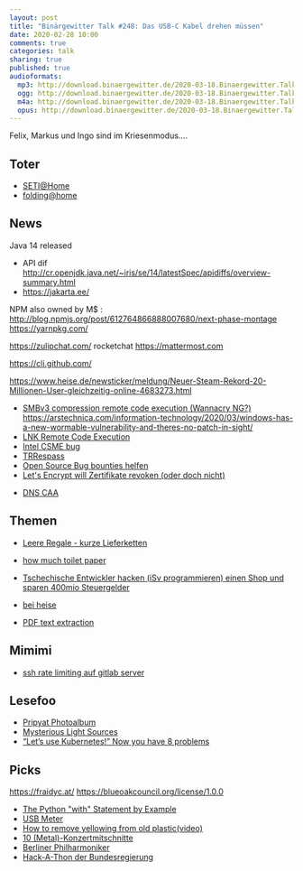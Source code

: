 ```yaml
---
layout: post
title: "Binärgewitter Talk #248: Das USB-C Kabel drehen müssen"
date: 2020-02-28 10:00
comments: true
categories: talk
sharing: true
published: true
audioformats:
  mp3: http://download.binaergewitter.de/2020-03-18.Binaergewitter.Talk.249.mp3
  ogg: http://download.binaergewitter.de/2020-03-18.Binaergewitter.Talk.249.ogg
  m4a: http://download.binaergewitter.de/2020-03-18.Binaergewitter.Talk.249.m4a
  opus: http://download.binaergewitter.de/2020-03-18.Binaergewitter.Talk.249.opus
---
```

Felix, Markus und Ingo sind im Kriesenmodus....

## Toter
- [SETI@Home]( https://www.bleepingcomputer.com/news/software/seti-home-search-for-alien-life-project-shuts-down-after-21-years/ )
- [folding@home]( https://foldingathome.org/ )

## News
Java 14 released
 * API dif http://cr.openjdk.java.net/~iris/se/14/latestSpec/apidiffs/overview-summary.html
 * https://jakarta.ee/

NPM also owned by M$ : http://blog.npmjs.org/post/612764866888007680/next-phase-montage
https://yarnpkg.com/

https://zulipchat.com/
rocketchat
https://mattermost.com

https://cli.github.com/

https://www.heise.de/newsticker/meldung/Neuer-Steam-Rekord-20-Millionen-User-gleichzeitig-online-4683273.html

- [SMBv3 compression remote code execution (Wannacry NG?)]( https://www.kb.cert.org/vuls/id/872016/ )
https://arstechnica.com/information-technology/2020/03/windows-has-a-new-wormable-vulnerability-and-theres-no-patch-in-sight/
- [LNK Remote Code Execution]( https://portal.msrc.microsoft.com/en-US/security-guidance/advisory/CVE-2020-0684 )
- [Intel CSME bug]( https://www.zdnet.com/article/intel-csme-bug-is-worse-than-previously-thought/ )
- [TRRespass]( https://www.heise.de/security/meldung/Rowhammer-reloaded-TRRespass-hebelt-DDR4-Schutzmechanismus-aus-4682519.html?wt_mc=rss.red.ho.ho.atom.beitrag.beitrag )
- [Open Source Bug bounties helfen]( https://www.theregister.co.uk/2020/03/13/open_source_bugs/ )
- [Let's Encrypt will Zertifikate revoken (oder doch nicht)]( https://community.letsencrypt.org/t/revoking-certain-certificates-on-march-4/114864 )
 * [DNS CAA]( https://de.wikipedia.org/wiki/DNS_Certification_Authority_Authorization )

## Themen

- [Leere Regale - kurze Lieferketten]( https://www.supermarktblog.com/2020/03/17/lebensmittel-logistik-in-der-corona-krise-warum-es-manchmal-etwas-dauert-bis-die-regale-im-supermarkt-wieder-aufgefuellt-sind/ )
- [how much toilet paper]( https://howmuchtoiletpaper.com/ )

- [Tschechische Entwickler hacken (iSv programmieren) einen Shop und sparen 400mio Steuergelder](https://fairznamka.cz/de-DE/About ) 
 * [bei heise](https://www.heise.de/newsticker/meldung/Tschechien-Programmierer-schenken-dem-Staat-einen-Onlineshop-4646400.html )
 - [PDF text extraction]( https://www.filingdb.com/pdf-text-extraction )

## Mimimi

- [ssh rate limiting auf gitlab server]()

## Lesefoo

- [Pripyat Photoalbum]( https://www.forgottenchernobyl.net/pripyat-1986-photoalbum-book )
- [Mysterious Light Sources]( https://altairspace.com/2020/03/02/mysterious-light-sources/ )
- [“Let’s use Kubernetes!” Now you have 8 problems]( https://pythonspeed.com/articles/dont-need-kubernetes/ )

## Picks

https://fraidyc.at/
https://blueoakcouncil.org/license/1.0.0

- [The Python "with" Statement by Example]( https://preshing.com/20110920/the-python-with-statement-by-example/ )
- [USB Meter]( https://makeradvisor.com/um24-um24c-usb-meter-ruideng-review/ )
- [How to remove yellowing from old plastic(video)]( https://www.youtube.com/watch?v=jdWRsjnVD3s )
- [10 (Metal)-Konzertmitschnitte]( https://www.metal.de/specials/10-konzertmitschnitte-fur-die-corona-quarantane-405352/7/ )
- [Berliner Philharmoniker]( https://www.berliner-philharmoniker.de/titelgeschichten/20192020/digital-concert-hall/ )
- [Hack-A-Thon der Bundesregierung]( https://wirvsvirushackathon.org/ )



